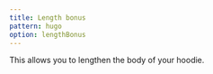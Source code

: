 ```yaml
---
title: Length bonus
pattern: hugo
option: lengthBonus
---
```


This allows you to lengthen the body of your hoodie.
